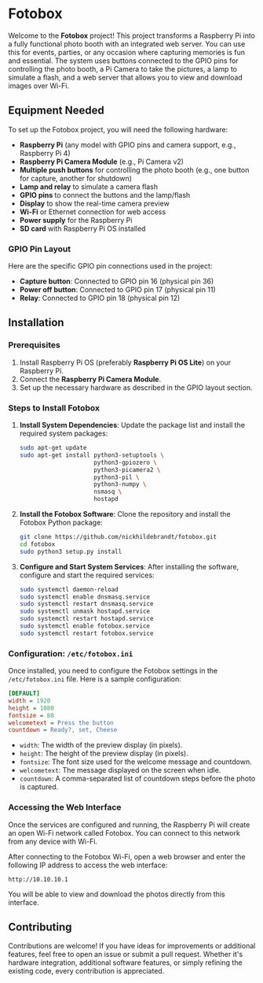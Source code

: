 # Fotobox

Welcome to the **Fotobox** project! This project transforms a Raspberry Pi into a fully functional photo booth with an integrated web server. You can use this for events, parties, or any occasion where capturing memories is fun and essential. The system uses buttons connected to the GPIO pins for controlling the photo booth, a Pi Camera to take the pictures, a lamp to simulate a flash, and a web server that allows you to view and download images over Wi-Fi.

## Equipment Needed
To set up the Fotobox project, you will need the following hardware:
- **Raspberry Pi** (any model with GPIO pins and camera support, e.g., Raspberry Pi 4)
- **Raspberry Pi Camera Module** (e.g., Pi Camera v2)
- **Multiple push buttons** for controlling the photo booth (e.g., one button for capture, another for shutdown)
- **Lamp and relay** to simulate a camera flash
- **GPIO pins** to connect the buttons and the lamp/flash
- **Display** to show the real-time camera preview
- **Wi-Fi** or Ethernet connection for web access
- **Power supply** for the Raspberry Pi
- **SD card** with Raspberry Pi OS installed

### GPIO Pin Layout
Here are the specific GPIO pin connections used in the project:
- **Capture button**: Connected to GPIO pin 16 (physical pin 36)
- **Power off button**: Connected to GPIO pin 17 (physical pin 11)
- **Relay**: Connected to GPIO pin 18 (physical pin 12)

## Installation

### Prerequisites
1. Install Raspberry Pi OS (preferably **Raspberry Pi OS Lite**) on your Raspberry Pi.
2. Connect the **Raspberry Pi Camera Module**.
3. Set up the necessary hardware as described in the GPIO layout section.

### Steps to Install Fotobox

1. **Install System Dependencies**:
    Update the package list and install the required system packages:
    ```bash
    sudo apt-get update
    sudo apt-get install python3-setuptools \
                         python3-gpiozero \
                         python3-picamera2 \
                         python3-pil \
                         python3-numpy \
                         nsmasq \
                         hostapd
    ```

2. **Install the Fotobox Software**:
    Clone the repository and install the Fotobox Python package:
    ```bash
    git clone https://github.com/nickhildebrandt/fotobox.git
    cd fotobox
    sudo python3 setup.py install
    ```

3. **Configure and Start System Services**:
    After installing the software, configure and start the required services:
    ```bash
    sudo systemctl daemon-reload
    sudo systemctl enable dnsmasq.service
    sudo systemctl restart dnsmasq.service
    sudo systemctl unmask hostapd.service
    sudo systemctl restart hostapd.service
    sudo systemctl enable fotobox.service
    sudo systemctl restart fotobox.service
    ```

### Configuration: `/etc/fotobox.ini`

Once installed, you need to configure the Fotobox settings in the `/etc/fotobox.ini` file. Here is a sample configuration:

```ini
[DEFAULT]
width = 1920
height = 1080
fontsize = 80
welcometext = Press the button
countdown = Ready?, set, Cheese
```
- `width`: The width of the preview display (in pixels).
- `height`: The height of the preview display (in pixels).
- `fontsize`: The font size used for the welcome message and countdown.
- `welcometext`: The message displayed on the screen when idle.
- `countdown`: A comma-separated list of countdown steps before the photo is captured.

### Accessing the Web Interface

Once the services are configured and running, the Raspberry Pi will create an open Wi-Fi network called Fotobox. You can connect to this network from any device with Wi-Fi.

After connecting to the Fotobox Wi-Fi, open a web browser and enter the following IP address to access the web interface:

`http://10.10.10.1`

You will be able to view and download the photos directly from this interface.

## Contributing

Contributions are welcome! If you have ideas for improvements or additional features, feel free to open an issue or submit a pull request. Whether it's hardware integration, additional software features, or simply refining the existing code, every contribution is appreciated.
